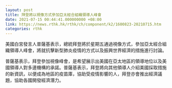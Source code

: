 ```yaml
---
layout: post
title: 拜登將以視像方式參加亞太經合組織領導人峰會
date: 2021-07-15 00:44:41.000000000 +08:00
link: https://news.rthk.hk/rthk/ch/component/k2/1600823-20210715.htm
categories: rthk
---
```


美國白宮發言人普薩基表示，總統拜登將於星期五通過視像方式，參加亞太經合組織領導人峰會，將就抗擊新型肺炎疫情的方式以及振興世界經濟的措施進行討論。

普薩基表示，拜登參加視像峰會，是希望展示出美國在亞太地區的領導地位以及美國領導人對多邊機構的承諾。普薩基表示，拜登將向其他領導人介紹美國採取措施的新資訊，以便成為地區的疫苗庫，協助受疫情影響的人，拜登亦會推出經濟議題，協助各國開發經濟潛力。

